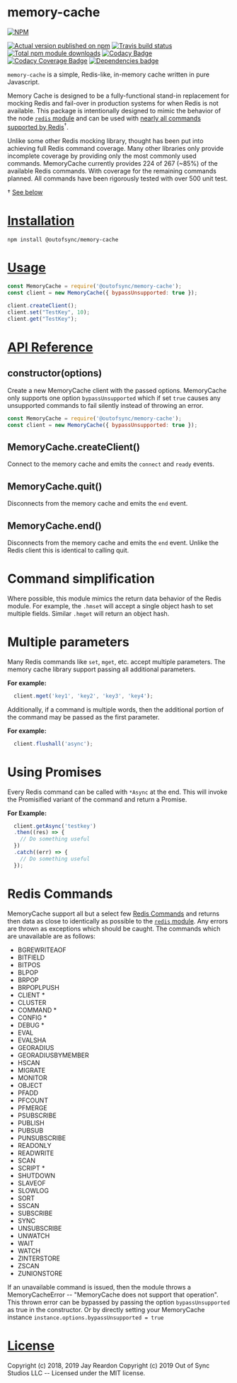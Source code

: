 # memory-cache

[![NPM](https://nodei.co/npm/@outofsync/memory-cache.png?downloads=true)](https://nodei.co/npm/@outofsync/memory-cache/)

[![Actual version published on npm](http://img.shields.io/npm/v/@outofsync/memory-cache.svg)](https://www.npmjs.org/package/@outofsync/memory-cache)
[![Travis build status](https://travis-ci.org/OutOfSyncStudios/memory-cache.svg)](https://www.npmjs.org/package/@outofsync/memory-cache)
[![Total npm module downloads](http://img.shields.io/npm/dt/@outofsync/memory-cache.svg)](https://www.npmjs.org/package/@outofsync/memory-cache)
[![Codacy Badge](https://api.codacy.com/project/badge/Grade/13d3b0cb546f42dd93fb9b831a3b175c)](https://www.codacy.com/app/OutOfSyncStudios/memory-cache?utm_source=github.com&amp;utm_medium=referral&amp;utm_content=OutOfSyncStudios/memory-cache&amp;utm_campaign=Badge_Grade)
[![Codacy Coverage Badge](https://api.codacy.com/project/badge/Coverage/13d3b0cb546f42dd93fb9b831a3b175c)](https://www.codacy.com/app/OutOfSyncStudios/memory-cache?utm_source=github.com&utm_medium=referral&utm_content=OutOfSyncStudios/memory-cache&utm_campaign=Badge_Coverage)
[![Dependencies badge](https://david-dm.org/OutOfSyncStudios/memory-cache/status.svg)](https://david-dm.org/OutOfSyncStudios/memory-cache?view=list)

`memory-cache` is a simple, Redis-like, in-memory cache written in pure Javascript.  

Memory Cache is designed to be a fully-functional stand-in replacement for mocking Redis and fail-over in production systems for when Redis is not available. This package is intentionally designed to mimic the behavior of the node [`redis` module](https://www.npmjs.com/package/redis) and can be used with [nearly all commands supported by Redis](#commands)<sup>†</sup>.

Unlike some other Redis mocking library, thought has been put into achieving full Redis command coverage. Many other libraries only provide incomplete coverage by providing only the most commonly used commands. MemoryCache currently provides 224 of 267 (~85%) of the available Redis commands. With coverage for the remaining commands planned. All commands have been rigorously tested with over 500 unit test.

† [See below](#commands)

# [Installation](#installation)
<a name="installation"></a>

```shell
npm install @outofsync/memory-cache
```

# [Usage](#usage)
<a name="usage"></a>

```js
const MemoryCache = require('@outofsync/memory-cache');
const client = new MemoryCache({ bypassUnsupported: true });

client.createClient();
client.set("TestKey", 10);
client.get("TestKey");
```

# [API Reference](#api)
<a name="api"></a>

## constructor(options)
Create a new MemoryCache client with the passed options. MemoryCache only supports one option `bypassUnsupported` which if set `true` causes any unsupported commands to fail silently instead of throwing an error.

```js
const MemoryCache = require('@outofsync/memory-cache');
const client = new MemoryCache({ bypassUnsupported: true });
```

## MemoryCache.createClient()
Connect to the memory cache and emits the `connect` and `ready` events.

## MemoryCache.quit()
Disconnects from the memory cache and emits the `end` event.

## MemoryCache.end()
Disconnects from the memory cache and emits the `end` event. Unlike the Redis client this is identical to calling quit.

# Command simplification
Where possible, this module mimics the return data behavior of the Redis module.  For example, the `.hmset` will accept a single object hash to set multiple fields. Similar `.hmget` will return an object hash.

# Multiple parameters
Many Redis commands like `set`, `mget`, etc. accept multiple parameters. The memory cache library support passing all additional parameters.

**For example:**
```js
  client.mget('key1', 'key2', 'key3', 'key4');
```

Additionally, if a command is multiple words, then the additional portion of the command may be passed as the first parameter.

**For example:**
```js
  client.flushall('async');
```

# Using Promises
Every Redis command can be called with `*Async` at the end. This will invoke the Promisified variant of the command and return a Promise.

**For Example:**
```js
  client.getAsync('testkey')
  .then((res) => {
    // Do something useful
  })
  .catch((err) => {
    // Do something useful
  });
```

# Redis Commands
<a name="commands"></a>

MemoryCache support all but a select few [Redis Commands](https://redis.io/commands) and returns then data as close to identically as possible to the [`redis` module](https://www.npmjs.com/package/redis). Any errors are thrown as exceptions which should be caught.  The commands which are unavailable are as follows:

* BGREWRITEAOF
* BITFIELD
* BITPOS
* BLPOP
* BRPOP
* BRPOPLPUSH
* CLIENT *
* CLUSTER
* COMMAND *
* CONFIG *
* DEBUG *
* EVAL
* EVALSHA
* GEORADIUS
* GEORADIUSBYMEMBER
* HSCAN
* MIGRATE
* MONITOR
* OBJECT
* PFADD
* PFCOUNT
* PFMERGE
* PSUBSCRIBE
* PUBLISH
* PUBSUB
* PUNSUBSCRIBE
* READONLY
* READWRITE
* SCAN
* SCRIPT *
* SHUTDOWN
* SLAVEOF
* SLOWLOG
* SORT
* SSCAN
* SUBSCRIBE
* SYNC
* UNSUBSCRIBE
* UNWATCH
* WAIT
* WATCH
* ZINTERSTORE
* ZSCAN
* ZUNIONSTORE

If an unavailable command is issued, then the module throws a MemoryCacheError -- "MemoryCache does not support that operation". This thrown error can be bypassed by passing the option `bypassUnsupported` as true in the constructor.  Or by directly setting your MemoryCache instance `instance.options.bypassUnsupported = true`

# [License](#license)
<a name="license"></a>

Copyright (c) 2018, 2019 Jay Reardon
Copyright (c) 2019 Out of Sync Studios LLC -- Licensed under the MIT license.
